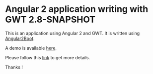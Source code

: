 # Angular 2 application writing with GWT 2.8-SNAPSHOT

This is an application using Angular 2 and GWT. It is written using [Angular2Boot](http://lteconsulting.fr/angular2boot/).

A demo is available [here](http://lteconsulting.fr/angular2-gwt/).

Please follow this [link](http://lteconsulting.fr/angular2boot/) to get more details.

Thanks !
